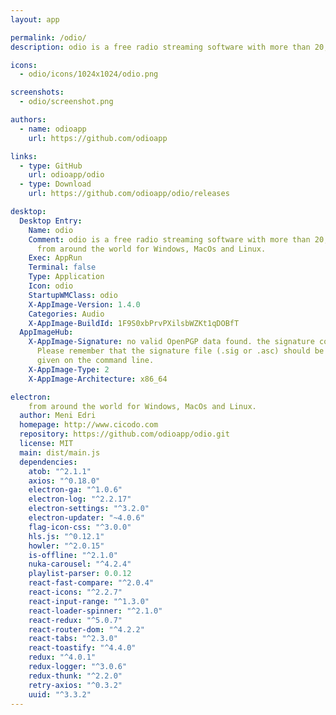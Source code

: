 ```yaml
---
layout: app

permalink: /odio/
description: odio is a free radio streaming software with more than 20,000 radio stations from around the world for Windows, MacOs and Linux.

icons:
  - odio/icons/1024x1024/odio.png

screenshots:
  - odio/screenshot.png

authors:
  - name: odioapp
    url: https://github.com/odioapp

links:
  - type: GitHub
    url: odioapp/odio
  - type: Download
    url: https://github.com/odioapp/odio/releases

desktop:
  Desktop Entry:
    Name: odio
    Comment: odio is a free radio streaming software with more than 20,000 radio stations
      from around the world for Windows, MacOs and Linux.
    Exec: AppRun
    Terminal: false
    Type: Application
    Icon: odio
    StartupWMClass: odio
    X-AppImage-Version: 1.4.0
    Categories: Audio
    X-AppImage-BuildId: 1F9S0xbPrvPXilsbWZKt1qDOBfT
  AppImageHub:
    X-AppImage-Signature: no valid OpenPGP data found. the signature could not be verified.
      Please remember that the signature file (.sig or .asc) should be the first file
      given on the command line.
    X-AppImage-Type: 2
    X-AppImage-Architecture: x86_64

electron:
    from around the world for Windows, MacOs and Linux.
  author: Meni Edri
  homepage: http://www.cicodo.com
  repository: https://github.com/odioapp/odio.git
  license: MIT
  main: dist/main.js
  dependencies:
    atob: "^2.1.1"
    axios: "^0.18.0"
    electron-ga: "^1.0.6"
    electron-log: "^2.2.17"
    electron-settings: "^3.2.0"
    electron-updater: "~4.0.6"
    flag-icon-css: "^3.0.0"
    hls.js: "^0.12.1"
    howler: "^2.0.15"
    is-offline: "^2.1.0"
    nuka-carousel: "^4.2.4"
    playlist-parser: 0.0.12
    react-fast-compare: "^2.0.4"
    react-icons: "^2.2.7"
    react-input-range: "^1.3.0"
    react-loader-spinner: "^2.1.0"
    react-redux: "^5.0.7"
    react-router-dom: "^4.2.2"
    react-tabs: "^2.3.0"
    react-toastify: "^4.4.0"
    redux: "^4.0.1"
    redux-logger: "^3.0.6"
    redux-thunk: "^2.2.0"
    retry-axios: "^0.3.2"
    uuid: "^3.3.2"
---
```

